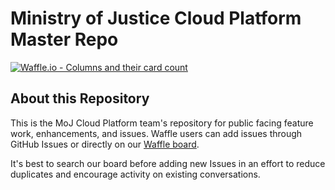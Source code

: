 # Ministry of Justice Cloud Platform Master Repo
[![Waffle.io - Columns and their card
count](https://badge.waffle.io/ministryofjustice/cloud-platform.svg?columns=all)](https://waffle.io/ministryofjustice/cloud-platform)

## About this Repository
This is the MoJ Cloud Platform team's repository for public facing
feature work, enhancements, and issues. Waffle users can add issues
through GitHub Issues or directly on our [Waffle
board](https://waffle.io/ministryofjustice/cloud-platform).

It's best to search our board before adding new Issues in an effort to
reduce duplicates and encourage activity on existing conversations.

